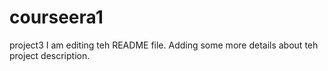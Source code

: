 # courseera1
project3
I am editing teh README file. Adding some more details about teh project description.
